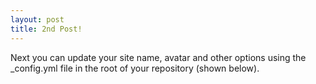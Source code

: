 ```yaml
---
layout: post
title: 2nd Post!
---
```


Next you can update your site name, avatar and other options using the _config.yml file in the root of your repository (shown below).
